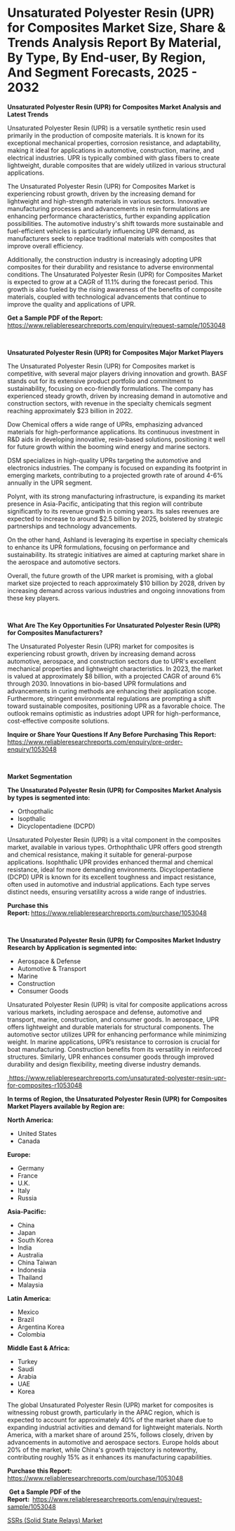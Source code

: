 <p><h1>Unsaturated Polyester Resin (UPR) for Composites Market Size, Share & Trends Analysis Report By Material, By Type, By End-user, By Region, And Segment Forecasts, 2025 - 2032</h1></p><p><strong>Unsaturated Polyester Resin (UPR) for Composites Market Analysis and Latest Trends</strong></p>
<p><p>Unsaturated Polyester Resin (UPR) is a versatile synthetic resin used primarily in the production of composite materials. It is known for its exceptional mechanical properties, corrosion resistance, and adaptability, making it ideal for applications in automotive, construction, marine, and electrical industries. UPR is typically combined with glass fibers to create lightweight, durable composites that are widely utilized in various structural applications.</p><p>The Unsaturated Polyester Resin (UPR) for Composites Market is experiencing robust growth, driven by the increasing demand for lightweight and high-strength materials in various sectors. Innovative manufacturing processes and advancements in resin formulations are enhancing performance characteristics, further expanding application possibilities. The automotive industry's shift towards more sustainable and fuel-efficient vehicles is particularly influencing UPR demand, as manufacturers seek to replace traditional materials with composites that improve overall efficiency.</p><p>Additionally, the construction industry is increasingly adopting UPR composites for their durability and resistance to adverse environmental conditions. The Unsaturated Polyester Resin (UPR) for Composites Market is expected to grow at a CAGR of 11.1% during the forecast period. This growth is also fueled by the rising awareness of the benefits of composite materials, coupled with technological advancements that continue to improve the quality and applications of UPR.</p></p>
<p><strong>Get a Sample PDF of the Report:&nbsp;</strong> <a href="https://www.reliableresearchreports.com/enquiry/request-sample/1053048?utm_campaign=3319&utm_medium=2&utm_source=Github&utm_content=ia&utm_term=22032025&utm_id=unsaturated-polyester-resin-upr-for-composites">https://www.reliableresearchreports.com/enquiry/request-sample/1053048</a></p>
<p>&nbsp;</p>
<p><strong>Unsaturated Polyester Resin (UPR) for Composites Major Market Players</strong></p>
<p><p>The Unsaturated Polyester Resin (UPR) for Composites market is competitive, with several major players driving innovation and growth. BASF stands out for its extensive product portfolio and commitment to sustainability, focusing on eco-friendly formulations. The company has experienced steady growth, driven by increasing demand in automotive and construction sectors, with revenue in the specialty chemicals segment reaching approximately $23 billion in 2022.</p><p>Dow Chemical offers a wide range of UPRs, emphasizing advanced materials for high-performance applications. Its continuous investment in R&D aids in developing innovative, resin-based solutions, positioning it well for future growth within the booming wind energy and marine sectors.</p><p>DSM specializes in high-quality UPRs targeting the automotive and electronics industries. The company is focused on expanding its footprint in emerging markets, contributing to a projected growth rate of around 4-6% annually in the UPR segment.</p><p>Polynt, with its strong manufacturing infrastructure, is expanding its market presence in Asia-Pacific, anticipating that this region will contribute significantly to its revenue growth in coming years. Its sales revenues are expected to increase to around $2.5 billion by 2025, bolstered by strategic partnerships and technology advancements.</p><p>On the other hand, Ashland is leveraging its expertise in specialty chemicals to enhance its UPR formulations, focusing on performance and sustainability. Its strategic initiatives are aimed at capturing market share in the aerospace and automotive sectors.</p><p>Overall, the future growth of the UPR market is promising, with a global market size projected to reach approximately $10 billion by 2028, driven by increasing demand across various industries and ongoing innovations from these key players.</p></p>
<p>&nbsp;</p>
<p><strong>What Are The Key Opportunities For Unsaturated Polyester Resin (UPR) for Composites Manufacturers?</strong></p>
<p><p>The Unsaturated Polyester Resin (UPR) market for composites is experiencing robust growth, driven by increasing demand across automotive, aerospace, and construction sectors due to UPR's excellent mechanical properties and lightweight characteristics. In 2023, the market is valued at approximately $8 billion, with a projected CAGR of around 6% through 2030. Innovations in bio-based UPR formulations and advancements in curing methods are enhancing their application scope. Furthermore, stringent environmental regulations are prompting a shift toward sustainable composites, positioning UPR as a favorable choice. The outlook remains optimistic as industries adopt UPR for high-performance, cost-effective composite solutions.</p></p>
<p><strong>Inquire or Share Your Questions If Any Before Purchasing This Report:</strong> <a href="https://www.reliableresearchreports.com/enquiry/pre-order-enquiry/1053048?utm_campaign=3319&utm_medium=2&utm_source=Github&utm_content=ia&utm_term=22032025&utm_id=unsaturated-polyester-resin-upr-for-composites">https://www.reliableresearchreports.com/enquiry/pre-order-enquiry/1053048</a></p>
<p>&nbsp;</p>
<p><strong>Market Segmentation</strong></p>
<p><strong>The Unsaturated Polyester Resin (UPR) for Composites Market Analysis by types is segmented into:</strong></p>
<p><ul><li>Orthopthalic</li><li>Isopthalic</li><li>Dicyclopentadiene (DCPD)</li></ul></p>
<p><p>Unsaturated Polyester Resin (UPR) is a vital component in the composites market, available in various types. Orthophthalic UPR offers good strength and chemical resistance, making it suitable for general-purpose applications. Isophthalic UPR provides enhanced thermal and chemical resistance, ideal for more demanding environments. Dicyclopentadiene (DCPD) UPR is known for its excellent toughness and impact resistance, often used in automotive and industrial applications. Each type serves distinct needs, ensuring versatility across a wide range of industries.</p></p>
<p><strong>Purchase this Report:&nbsp;</strong><a href="https://www.reliableresearchreports.com/purchase/1053048?utm_campaign=3319&utm_medium=2&utm_source=Github&utm_content=ia&utm_term=22032025&utm_id=unsaturated-polyester-resin-upr-for-composites">https://www.reliableresearchreports.com/purchase/1053048</a></p>
<p>&nbsp;</p>
<p><strong>The Unsaturated Polyester Resin (UPR) for Composites Market Industry Research by Application is segmented into:</strong></p>
<p><ul><li>Aerospace & Defense</li><li>Automotive & Transport</li><li>Marine</li><li>Construction</li><li>Consumer Goods</li></ul></p>
<p><p>Unsaturated Polyester Resin (UPR) is vital for composite applications across various markets, including aerospace and defense, automotive and transport, marine, construction, and consumer goods. In aerospace, UPR offers lightweight and durable materials for structural components. The automotive sector utilizes UPR for enhancing performance while minimizing weight. In marine applications, UPR’s resistance to corrosion is crucial for boat manufacturing. Construction benefits from its versatility in reinforced structures. Similarly, UPR enhances consumer goods through improved durability and design flexibility, meeting diverse industry demands.</p></p>
<p><a href="https://www.reliableresearchreports.com/unsaturated-polyester-resin-upr-for-composites-r1053048?utm_campaign=3319&utm_medium=2&utm_source=Github&utm_content=ia&utm_term=22032025&utm_id=unsaturated-polyester-resin-upr-for-composites">&nbsp;https://www.reliableresearchreports.com/unsaturated-polyester-resin-upr-for-composites-r1053048</a></p>
<p><strong>In terms of Region, the Unsaturated Polyester Resin (UPR) for Composites Market Players available by Region are:</strong></p>
<p>
    <p> <strong> North America: </strong>
        <ul>
            <li>United States</li>
            <li>Canada</li>
        </ul>
        </p> 
    <p> <strong> Europe: </strong>
        <ul>
            <li>Germany</li>
            <li>France</li>
            <li>U.K.</li>
            <li>Italy</li>
            <li>Russia</li>
        </ul>
        </p> 
    <p> <strong> Asia-Pacific: </strong>
        <ul>
            <li>China</li>
            <li>Japan</li>
            <li>South Korea</li>
            <li>India</li>
            <li>Australia</li>
            <li>China Taiwan</li>
            <li>Indonesia</li>
            <li>Thailand</li>
            <li>Malaysia</li>
        </ul>
        </p> 
    <p> <strong> Latin America: </strong>
        <ul>
            <li>Mexico</li>
            <li>Brazil</li>
            <li>Argentina Korea</li>
            <li>Colombia</li>
        </ul>
        </p> 
    <p> <strong> Middle East & Africa: </strong>
        <ul>
            <li>Turkey</li>
            <li>Saudi</li>
            <li>Arabia</li>
            <li>UAE</li>
            <li>Korea</li>
        </ul>
    </p>
    </p>
<p><p>The global Unsaturated Polyester Resin (UPR) market for composites is witnessing robust growth, particularly in the APAC region, which is expected to account for approximately 40% of the market share due to expanding industrial activities and demand for lightweight materials. North America, with a market share of around 25%, follows closely, driven by advancements in automotive and aerospace sectors. Europe holds about 20% of the market, while China's growth trajectory is noteworthy, contributing roughly 15% as it enhances its manufacturing capabilities.</p></p>
<p><strong>Purchase this Report: </strong><a href="https://www.reliableresearchreports.com/purchase/1053048?utm_campaign=3319&utm_medium=2&utm_source=Github&utm_content=ia&utm_term=22032025&utm_id=unsaturated-polyester-resin-upr-for-composites">https://www.reliableresearchreports.com/purchase/1053048</a></p>
<p>&nbsp;<strong>Get a Sample PDF of the Report:&nbsp;&nbsp;</strong><a href="https://www.reliableresearchreports.com/enquiry/request-sample/1053048?utm_campaign=3319&utm_medium=2&utm_source=Github&utm_content=ia&utm_term=22032025&utm_id=unsaturated-polyester-resin-upr-for-composites">https://www.reliableresearchreports.com/enquiry/request-sample/1053048</a></p>
<p><strong></strong></p>
<p><p><a href="https://github.com/abidomamen/Market-Research-Report-List-1/blob/main/ssrs-solid-state-relays-market.md?utm_campaign=3319&utm_medium=2&utm_source=Github&utm_content=ia&utm_term=22032025&utm_id=unsaturated-polyester-resin-upr-for-composites">SSRs (Solid State Relays) Market</a></p></p>